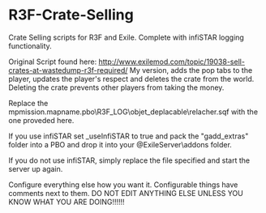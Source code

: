 # R3F-Crate-Selling
Crate Selling scripts for R3F and Exile. Complete with infiSTAR logging functionality.

Original Script found here: http://www.exilemod.com/topic/19038-sell-crates-at-wastedump-r3f-required/
My version, adds the pop tabs to the player, updates the player's respect and deletes the crate from the world.
Deleting the crate prevents other players from taking the money.

Replace the mpmission.mapname.pbo\R3F_LOG\objet_deplacable\relacher.sqf with the one proveded here.

If you use infiSTAR set _useInfiSTAR to true and pack the "gadd_extras" folder into a PBO and drop it into your @ExileServer\addons folder.

If you do not use infiSTAR, simply replace the file specified and start the server up again.

Configure everything else how you want it. Configurable things have comments next to them. DO NOT EDIT ANYTHING ELSE UNLESS YOU KNOW
WHAT YOU ARE DOING!!!!!!
